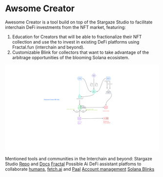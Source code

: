 # Awsome Creator
Awesome Creator is a tool build on top of the Stargaze Studio to facilitate interchain DeFi investments from the NFT market, featuring:
1) Education for Creators that will be able to fractionalize their NFT collection and use the to invest in existing DeFi platforms using Fractal.fun (interchain and beyond).
2) Customizable Blink for collectors that want to take advantage of the arbitrage opportunities of the blooming Solana ecosistem.

![Idea-IBC](https://github.com/jilt/awesome-creator/blob/main/Awesome-creator.png)

Mentioned tools and communities in the Interchain and beyond:
Stargaze Studio [Repo](https://github.com/public-awesome/stargaze-studio) and [Docs](https://docs.stargaze.zone/creator-tools/stargaze-studio)
[Fractal](https://fractal.fun/)
Possible Ai DeFi assistant platfoms to collaborate [humans](https://humans.ai/), [fetch.ai](https://fetch.ai/) and [Paal](https://paal.ai/)
[Account management](https://www.litprotocol.com/)
[Solana Blinks](https://github.com/solana-developers/solana-actions)
